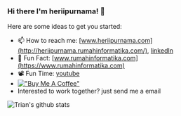 ### Hi there I'm heriipurnama! 👋 

<!--
**heriipurnama/heriipurnama** is a ✨ _special_ ✨ repository because its `README.md` (this file) appears on your GitHub profile.
-->
Here are some ideas to get you started:

- 📫 How to reach me: [www.heriipurnama.com](http://heriipurnama.rumahinformatika.com/), [linkedIn](https://www.linkedin.com/in/heriipurnama)
- 🔭 Fun Fact: [www.rumahinformatika.com](https://www.rumahinformatika.com)
-  :film_projector: Fun Time: [youtube](https://www.youtube.com/c/heriipurnamaheripurnama) 
- [!["Buy Me A Coffee"](https://www.buymeacoffee.com/assets/img/custom_images/orange_img.png)]([https://www.buymeacoffee.com/gbraad](https://www.buymeacoffee.com/heriipurnama))
- Interested to work together? just send me a email

 ![Trian's github stats](https://github-readme-stats.vercel.app/api?username=heriipurnama&show_icons=true&theme=dark)
